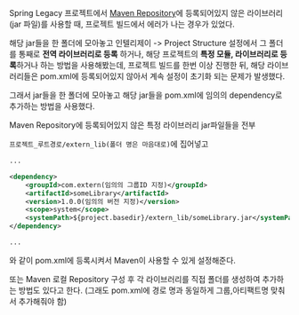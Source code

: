 Spring Legacy 프로젝트에서 [Maven Repository](https://mvnrepository.com/)에 등록되어있지 않은 라이브러리(jar 파일)를 사용할 때, 프로젝트 빌드에서 에러가 나는 경우가 있었다.

해당 jar들을 한 폴더에 모아놓고 인텔리제이 -> Project Structure 설정에서
그 폴더를 통째로 **전역 라이브러리로 등록** 하거나, 해당 프로젝트의 **특정 모듈, 라이브러리로 등록**하거나 하는 방법을 사용해봤는데, 프로젝트 빌드를 한번 이상 진행한 뒤, 해당 라이브러리들은 pom.xml에 등록되어있지 않아서 계속 설정이 초기화 되는 문제가 발생했다.

그래서 jar들을 한 폴더에 모아놓고 해당 jar들을 pom.xml에 임의의 dependency로 추가하는 방법을 사용했다.

Maven Repository에 등록되어있지 않은 특정 라이브러리 jar파일들을 전부

`프로젝트_루트경로/extern_lib(폴더 명은 마음대로)`에 집어넣고

```xml
...

<dependency>  
    <groupId>com.extern(임의의 그룹ID 지정)</groupId>
    <artifactId>someLibrary</artifactId>  
    <version>1.0.0(임의의 버전 지정)</version>  
    <scope>system</scope>  
    <systemPath>${project.basedir}/extern_lib/someLibrary.jar</systemPath>  
</dependency>

...
```
와 같이 pom.xml에 등록시켜서 Maven이 사용할 수 있게 설정해준다.

또는 Maven 로컬 Repository 구성 후 각 라이브러리를 직접 폴더를 생성하여 추가하는 방법도 있다고 한다. (그래도 pom.xml에 경로 명과 동일하게 그룹,아티팩트명 맞춰서 추가해줘야 함)